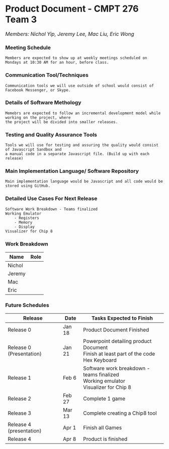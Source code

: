 # **Product Document** - CMPT 276 Team 3
_<font size = "3"> 
   Members: Nichol Yip, Jeremy Lee, Mac Liu, Eric Wong
</font>_

### Meeting Schedule
    Members are expected to show up at weekly meetings scheduled on Mondays at 10:30 AM for an hour, before class.

### Communication Tool/Techniques
    Communication tools we will use outside of school would consist of Facebook Messenger, or Skype.
    
### Details of Software Methology

    Memebrs are expected to follow an incremental development model while working on the project, where 
    the project will be divided into smaller releases.
    
   
    
### Testing and Quality Assurance Tools

    Tools we will use for testing and assuring the quality would consist of Javascript Sandbox and 
    a manual code in a separate Javascript file. (Build up with each release)
### Main Implementation Language/ Software Repository
    Main implementation language would be Javascript and all code would be stored using GitHub.
### Detailed Use Cases For Next Release
    Software Work Breakdown - Teams finalized
    Working Emulator
        - Registers
        - Memory
        - Display
    Visualizer for Chip 8
### Work Breakdown

| Name   | Role |
| ------ | ---- |
| Nichol |      |
| Jeremy |      |
| Mac    |      |
| Eric   |      |

### Future Schedules

| Release   | Date  | Tasks Expected to Finish  |
| --------  | ----  | ------------------------  |
| Release 0 | Jan 18 | Product Document Finished |
| Release 0 (Presentation) | Jan 21 | Powerpoint detailing product Document <br/> Finish at least part of the code <br/> Hex Keyboard |
| Release 1 | Feb 6 | Software work breakdown - teams finalized <br/> Working emulator <br/> Visualizer for Chip 8 |
| Release 2 | Feb 27 | Complete 1 game |
| Release 3 | Mar 13 | Complete creating a Chip8 tool |
| Release 4 (presentation) | Apr 1 | Finish all Games |
| Release 4 | Apr 8 | Product is finished |                      




